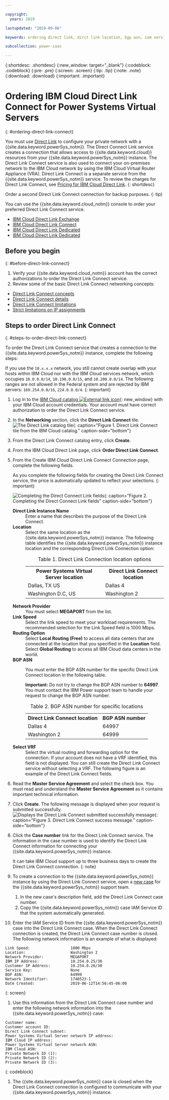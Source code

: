 ```yaml
---

copyright:
  years: 2019

lastupdated: "2019-09-06"

keywords: ordering direct link, dirct link location, bgp asn, iam service id

subcollection: power-iaas

---
```


{:shortdesc: .shortdesc}
{:new_window: target="_blank"}
{:codeblock: .codeblock}
{:pre: .pre}
{:screen: .screen}
{:tip: .tip}
{:note: .note}
{:download: .download}
{:important: .important}

# Ordering IBM Cloud Direct Link Connect for Power Systems Virtual Servers
{: #ordering-direct-link-connect}

You must use [Direct Link](/docs/infrastructure/direct-link?topic=direct-link-get-started-with-ibm-cloud-direct-link#browse-and-order) to configure your private network with a {{site.data.keyword.powerSys_notm}}. The Direct Connect Link service creates a connection that allows access to {{site.data.keyword.cloud}} resources from your {{site.data.keyword.powerSys_notm}} instance. The Direct Link Connect service is also used to connect your on-premises network to the IBM Cloud network by using the IBM Cloud Virtual Router Appliance (VRA). Direct Link Connect is a separate service from the {{site.data.keyword.powerSys_notm}} service. To review the charges for Direct Link Connect, see [Pricing for IBM Cloud Direct Link](/docs/infrastructure/direct-link?topic=direct-link-pricing-for-ibm-cloud-direct-link).
{: shortdesc}

  Order a second Direct Link Connect connection for backup purposes.
  {: tip}

You can use the {{site.data.keyword.cloud_notm}} console to order your preferred Direct Link Connect service.

* [IBM Cloud Direct Link Exchange](https://cloud.ibm.com/docs/infrastructure/direct-link?topic=direct-link-how-to-order-ibm-cloud-direct-link-exchange)
* [IBM Cloud Direct Link Connect](https://cloud.ibm.com/docs/infrastructure/direct-link?topic=direct-link-how-to-order-ibm-cloud-direct-link-connect)
* [IBM Cloud Direct Link Dedicated](https://cloud.ibm.com/docs/infrastructure/direct-link?topic=direct-link-how-to-order-ibm-cloud-direct-link-dedicated)
* [IBM Cloud Direct Link Dedicated](https://cloud.ibm.com/docs/infrastructure/direct-link?topic=direct-link-how-to-order-ibm-cloud-direct-link-dedicated-hosting)

## Before you begin
{: #before-direct-link-connect}

1. Verify your {{site.data.keyword.cloud_notm}} account has the correct authorizations to order the Direct Link Connect service.
2. Review some of the basic Direct Link Connect networking concepts:

* [Direct Link Connect concepts](/docs/infrastructure/direct-link?topic=direct-link-about-ibm-cloud-direct-link)
* [Direct Link Connect details](/docs/infrastructure/direct-link?topic=direct-link-ibm-cloud-direct-link-connect-details)
* [Direct Link Connect limitations](/docs/infrastructure/direct-link?topic=direct-link-known-limitations#ibm-cloud-direct-link-exchange-and-direct-link-connect-limitations)
* [Strict limitations on IP assignments](/docs/infrastructure/direct-link?topic=direct-link-configure-ibm-cloud-direct-link#strict-limitations-on-ip-assignments)

## Steps to order Direct Link Connect
{: #steps-to-order-direct-link-connect}

To order the Direct Link Connect service that creates a connection to the {{site.data.keyword.powerSys_notm}} instance, complete the following steps:

If you use the `10.x.x.x` network, you still cannot create overlap with your hosts within IBM Cloud nor with the IBM Cloud services network, which occupies `10.0.0.0/14`, `10.198.0.0/15`, and `10.200.0.0/14`. The following ranges are not allowed in the Federal system and are rejected by IBM servers: `169.254.0.0/16`, `224.0.0.0/4`.
{: important}

1. Log in to the [IBM Cloud catalog ![External link icon](../icons/launch-glyph.svg "External link icon")](https://cloud.ibm.com/catalog){: new_window} with your IBM Cloud account credentials. Your account must have correct authorization to order the Direct Link Connect service.

1. In the **Networking** section, click the **Direct Link Connect** tile.
![The Direct Link catalog tile](./images/directlink1.png "The Direct Link catalog tile"){: caption="Figure 1. Direct Link Connect tile from the IBM Cloud catalog." caption-side="bottom"}

1. From the Direct Link Connect catalog entry, click **Create**.

1. From the IBM Cloud Direct Link page, click **Order Direct Link Connect**.

2. From the Create IBM Cloud Direct Link Connect Connection page, complete the following fields.

   As you complete the following fields for creating the Direct Link Connect service, the price is automatically updated to reflect your selections.
   {: important}

    ![Completing the Direct Connect Link fields](./images/directlink2.png "Completing the Direct Connect Link fields"){: caption="Figure 2. Completing the Direct Connect Link fields" caption-side="bottom"}

   <dl>
   <dt><strong>Direct Link Instance Name</strong><dt>
   <dd>Enter a name that describes the purpose of the Direct Link Connect.</dd>
   <dt><strong>Location</strong><dt>
   <dd>Select the same location as the {{site.data.keyword.powerSys_notm}} instance. The following table identifies the {{site.data.keyword.powerSys_notm}} instance location and the corresponding Direct Link Connection option:
   <table>
   <caption>Table 1. Direct Link Connection location options</caption>
   <tr>
   <th>Power Systems Virtual Server location</th>
   <th>Direct Link Connect location</th>
   </tr>
   <tr>
   <td>Dallas, TX US</td>
   <td>Dallas 4</td>
   </tr>
   <tr>
   <td>Washington D.C, US</td>
   <td>Washington 2</td>
   </tr>
   </table>
   </dd>
   <dt><strong>Network Provider</strong><dt>
   <dd>You must select <strong>MEGAPORT</strong> from the list.</dd>
   <dt><strong>Link Speed</strong><dt>
   <dd>Select the link speed to meet your workload requirements. The recommended selection for the Link Speed field is 1000 Mbps.</dd>
   <dt><strong>Routing Option</strong><dt>
   <dd>Select <strong>Local Routing (Free)</strong> to access all data centers that are connected at the location that you specified in the <strong>Location</strong> field. Select <strong>Global Routing</strong> to access all IBM Cloud data centers in the world. </dd>
   <dt><strong>BGP ASN</strong><dt>
   <dd><p>You must enter the BGP ASN number for the specific Direct Link Connect location in the following table.</p>
   <p><strong>Important:</strong> Do not try to change the BGP ASN number to <strong>64997</strong>. You must contact the IBM Power support team to handle your request to change the BGP ASN number.</p>
   <table>
   <caption>Table 2. BGP ASN number for specific locations</caption>
   <tr>
   <th>Direct Link Connect location</th>
   <th>BGP ASN number</th>
   </tr>
   <tr>
   <td>Dallas 4</td>
   <td>64997</td>
   </tr>
   <tr>
   <td>Washington 2</td>
   <td>64999</td>
   </tr>
   </table>
   </dd>
   <dt><strong>Select VRF</strong><dt>
   <dd>Select the virtual routing and forwarding option for the connection. If your account does not have a VRF identified, this field is not displayed. You can still create the Direct Link Connect service without selecting a VRF. The following figure is an example of the Direct Link Connect fields.</dd>
   <dd></dd>
   </dl>
3. Read the **Master Service Agreement** and select the check box. You must read and understand the **Master Service Agreement** as it contains important technical information.

4. Click **Create**. The following message is displayed when your request is submitted successfully.
![Displays the Direct Link Connect submitted successfully message](./images/directlink3.png "Displays the Direct Link Connect submitted successfully message"){: caption="Figure 3. Direct Link Connect success message." caption-side="bottom"}

1. Click the **Case number** link for the Direct Link Connect service. The information in the case number is used to identify the Direct Link Connect information for connecting your {{site.data.keyword.powerSys_notm}} instance.

    It can take IBM Cloud support up to three business days to create the Direct Link Connect connection.
    {: note}

1. To create a connection to the {{site.data.keyword.powerSys_notm}} instance by using the Direct Link Connect service, open a [new case](/docs/infrastructure/power-iaas?topic=power-iaas-getting-help-and-support) for the {{site.data.keyword.powerSys_notm}} support team.

    1. In the new case's description field, add the Direct Link Connect case number.
    2. Copy the {{site.data.keyword.powerSys_notm}} case IAM Service ID that the system automatically generated.

1. Enter the IAM Service ID from the {{site.data.keyword.powerSys_notm}} case into the Direct Link Connect case. When the Direct Link Connect connection is created, the Direct Link Connect case number is closed. The following network information is an example of what is displayed:

  ```shell
  Link Speed:                  1000 Mbps
  Location:                    Washington 2
  Network Provider:            MEGAPORT
  IBM IP Address:              10.254.0.25/30
  Customer IP Address:         10.254.0.26/30
  Service Key:                 None
  BGP ASN:                     64999
  Network Identifier:          1748523-1
  Date Created:                2019-06-12T14:56:45-06:00
  ```
  {: screen}

1. Use this information from the Direct Link Connect case number and enter the following network information into the {{site.data.keyword.powerSys_notm}} case:

  ```shell
  Customer name:
  Customer account ID:
  Direct Link Connect subnet:
  Power Systems Virtual Server network IP address:
  IBM Cloud IP address:
  Power Systems Virtual Server network ASN:
  IBM Cloud ASN:
  Private Network ID (1):
  Private Network ID (2):
  Private Network ID (3):
  ```
  {: codeblock}

1. The {{site.data.keyword.powerSys_notm}} case is closed when the Direct Link Connect connection is configured to communicate with your {{site.data.keyword.powerSys_notm}} instance.
